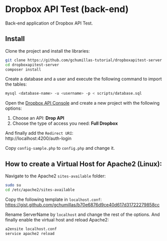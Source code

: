 # Dropbox API Test (back-end)

Back-end application of Dropbox API Test.

## Install

Clone the project and install the libraries:
```bash
git clone https://github.com/gchumillas-tutorial/dropboxapitest-server
cd dropboxapitest-server
composer install
```

Create a database and a user and execute the following command to import the tables:
```bash
mysql <database-name> -u <username> -p < scripts/database.sql
```

Open the [Dropbox API Console](https://www.dropbox.com/developers/apps) and create a new project with the following options:

  1. Choose an API: **Drop API**
  2. Choose the type of access you need: **Full Dropbox**
  
And finally add the `Redirect URI`:  
http://localhost:4200/auth-login

Copy `config-sample.php` to `config.php` and change it.

## How to create a Virtual Host for Apache2 (Linux):

Navigate to the Apache2 `sites-available` folder:
```bash
sudo su
cd /etc/apache2/sites-available
```

Copy the following template in `localhost.conf`:  
https://gist.github.com/gchumillas/b70e6876d9ce40d617d31722279858cc

Rename ServerName by `localhost` and change the rest of the options. And finally enable the virtual host and reload Apache2:

```bash
a2ensite localhost.conf
service apache2 reload
```
